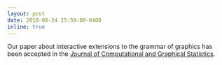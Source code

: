 ```yaml
---
layout: post
date: 2018-08-24 15:59:00-0400
inline: true
---
```


Our paper about interactive extensions to the grammar of graphics has
been accepted in the
[Journal of Computational and Graphical Statistics](https://amstat.tandfonline.com/doi/full/10.1080/10618600.2018.1513367).

